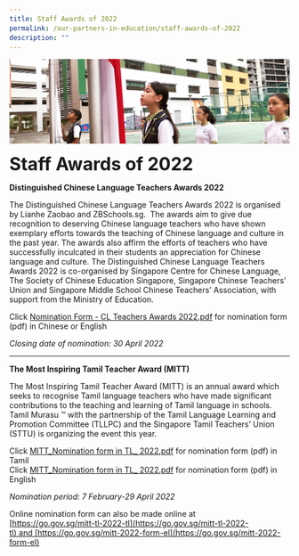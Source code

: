 ```yaml
---
title: Staff Awards of 2022
permalink: /our-partners-in-education/staff-awards-of-2022
description: ""
---
```

![](/images/sub-banner.jpg)

**<font size=6>Staff Awards of 2022</font>**

**Distinguished Chinese Language Teachers Awards 2022**  

The Distinguished Chinese Language Teachers Awards 2022 is organised by Lianhe Zaobao and ZBSchools.sg.  The awards aim to give due recognition to deserving Chinese language teachers who have shown exemplary efforts towards the teaching of Chinese language and culture in the past year. The awards also affirm the efforts of teachers who have successfully inculcated in their students an appreciation for Chinese language and culture. The Distinguished Chinese Language Teachers Awards 2022 is co-organised by Singapore Centre for Chinese Language, The Society of Chinese Education Singapore, Singapore Chinese Teachers’ Union and Singapore Middle School Chinese Teachers’ Association, with support from the Ministry of Education.

Click [Nomination Form - CL Teachers Awards 2022.pdf](/files/Partners%20in%20Education/Nomination%20Form%20-%20Distinguished%20Chinese%20Language%20Teachers%20Awards%202022.pdf) for nomination form (pdf) in Chinese or English

_Closing date of nomination: 30 April 2022_

-----

**The Most Inspiring Tamil Teacher Award (MITT)**   

  

The Most Inspiring Tamil Teacher Award (MITT) is an annual award which seeks to recognise Tamil language teachers who have made significant contributions to the teaching and learning of Tamil language in schools.  Tamil Murasu ™ with the partnership of the Tamil Language Learning and Promotion Committee (TLLPC) and the Singapore Tamil Teachers’ Union (STTU) is organizing the event this year.

Click [MITT_Nomination form in TL_ 2022.pdf](/files/Partners%20in%20Education/MITT_Nomination%20form%20in%20TL_%202022.pdf) for nomination form (pdf) in Tamil<br>
Click [MITT_Nomination form in TL_ 2022.pdf](/files/Partners%20in%20Education/MITT_Nomination%20form%20in%20TL_%202022.pdf) for nomination form (pdf) in English

_Nomination period: 7 February-29 April 2022_

Online nomination form can also be made online at <BR>
[https://go.gov.sg/mitt-tl-2022-tl](https://go.gov.sg/mitt-tl-2022-tl) and [https://go.gov.sg/mitt-2022-form-el](https://go.gov.sg/mitt-2022-form-el)